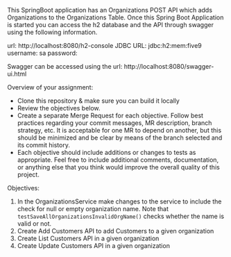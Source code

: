 This SpringBoot application has an Organizations POST API which adds Organizations to the
Organizations Table. Once this Spring Boot Application is started you can access the h2 database and
the API through swagger using the following information.

url: http://localhost:8080/h2-console
JDBC URL: jdbc:h2:mem:five9
username: sa
password: 

Swagger can be accessed using the url: http://localhost:8080/swagger-ui.html

Overview of your assignment:
* Clone this repository & make sure you can build it locally
* Review the objectives below.
* Create a separate Merge Request for each objective. Follow best practices regarding your commit messages,
MR description, branch strategy, etc. It is acceptable for one MR to depend on another, but this should be minimized
and be clear by means of the branch selected and its commit history.
* Each objective should include additions or changes to tests as appropriate. Feel free to include additional comments,
documentation, or anything else that you think would improve the overall quality of this project.

Objectives:
1. In the OrganizationsService make changes to the service to include the check for null or empty organization name.
Note that `testSaveAllOrganizationsInvalidOrgName()` checks whether the name is valid or not.
1. Create Add Customers API to add Customers to a given organization
1. Create List Customers API in a given organization
1. Create Update Customers API in a given organization
